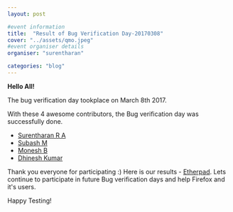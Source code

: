 ```yaml
---
layout: post

#event information
title:  "Result of Bug Verification Day-20170308"
cover: "../assets/qmo.jpeg"
#event organiser details
organiser: "surentharan"

categories: "blog"
---
```


**Hello All!**

<p>The  bug verification day tookplace on March 8th 2017.</p>
<p>With these 4 awesome contributors, the Bug verification day was successfully done.</p>


- [Surentharan R A](https://twitter.com/surentharan7)
- [Subash M](https://twitter.com/subahiphop4)
- [Monesh B](https://twitter.com/moneshb7)
- [Dhinesh Kumar](https://twitter.com/)

Thank you everyone for participating :)
Here is our results - [Etherpad](https://public.etherpad-mozilla.org/p/MozillaIN_QA_Bug_verification_Day_20170308). Lets continue to participate in future Bug verification days and help Firefox and it's users.
<p>Happy Testing!</p>
